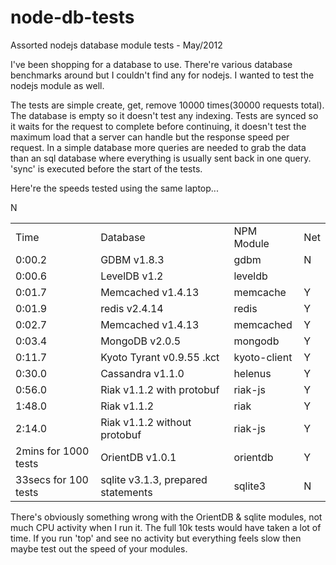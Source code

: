 node-db-tests
=============

Assorted nodejs database module tests - May/2012


I've been shopping for a database to use.  There're various database benchmarks around but I couldn't find any for nodejs.  I wanted to test the nodejs module as well.

The tests are simple create, get, remove 10000 times(30000 requests total). The database is empty so it doesn't test any indexing.  Tests are synced so it waits for the request to complete before continuing, it doesn't test the maximum load that a server can handle but the response speed per request.  In a simple database more queries are needed to grab the data than an sql database where everything is usually sent back in one query.  'sync' is executed before the start of the tests.

Here're the speeds tested using the same laptop...

<table>
<tr><td>Time</td><td>Database</td><td>NPM Module</td><td>Net</td></tr>
<tr><td>0:00.2</td><td>GDBM v1.8.3</td><td>gdbm</td><td>N</td></tr>
<tr><td>0:00.6</td><td>LevelDB v1.2</td><td>leveldb</td><td></td>N</tr>
<tr><td>0:01.7</td><td>Memcached v1.4.13</td><td>memcache</td><td>Y</td></tr>
<tr><td>0:01.9</td><td>redis v2.4.14</td><td>redis</td><td>Y</td></tr>
<tr><td>0:02.7</td><td>Memcached v1.4.13</td><td>memcached</td><td>Y</td></tr>
<tr><td>0:03.4</td><td>MongoDB v2.0.5</td><td>mongodb</td><td>Y</td></tr>
<tr><td>0:11.7</td><td>Kyoto Tyrant v0.9.55 .kct</td><td>kyoto-client</td><td>Y</td></tr>
<tr><td>0:30.0</td><td>Cassandra v1.1.0</td><td>helenus</td><td>Y</td></tr>
<tr><td>0:56.0</td><td>Riak v1.1.2 with protobuf</td><td>riak-js</td><td>Y</td></tr>
<tr><td>1:48.0</td><td>Riak v1.1.2</td><td>riak</td><td>Y</td></tr>
<tr><td>2:14.0</td><td>Riak v1.1.2 without protobuf</td><td>riak-js</td><td>Y</td></tr>
<tr><td>2mins for 1000 tests</td><td>OrientDB v1.0.1</td><td>orientdb</td><td>Y</td></tr>
<tr><td>33secs for 100 tests</td><td>sqlite v3.1.3, prepared statements</td><td>sqlite3</td><td>N</td></tr>
</table>

There's obviously something wrong with the OrientDB & sqlite modules, not much CPU activity when I run it.  The full 10k tests would have taken a lot of time.  If you run 'top' and see no activity but everything feels slow then maybe test out the speed of your modules.

